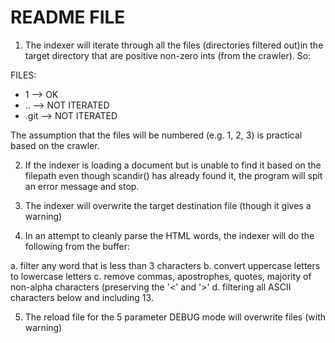README FILE
================

1. The indexer will iterate through all the files (directories filtered
out)in the target directory that are positive non-zero ints (from the crawler). So:

FILES:
 - 1 --> OK
 - .. --> NOT ITERATED
 - .git --> NOT ITERATED

The assumption that the files will be numbered (e.g. 1, 2, 3) is
practical based on the crawler.


2. If the indexer is loading a document but is unable to find it based
   on the filepath even though scandir() has already found it,
   the program will spit an error message and stop.

3. The indexer will overwrite the target destination file (though it
   gives a warning)

4. In an attempt to cleanly parse the HTML words, the indexer will do the following from the buffer: 
  
  a. filter any word that is less than 3 characters
  b. convert uppercase letters to lowercase letters
  c. remove commas, apostrophes, quotes, majority of non-alpha
  characters (preserving the '<' and '>'
  d. filtering all ASCII characters below and including 13.
  
5. The reload file for the 5 parameter DEBUG mode will overwrite files
   (with warning)
